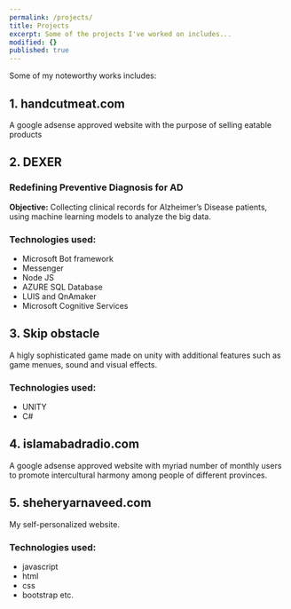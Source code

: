 ```yaml
---
permalink: /projects/
title: Projects
excerpt: Some of the projects I've worked on includes...
modified: {}
published: true
---
```

Some of my noteworthy works includes:

## 1. handcutmeat.com
A google adsense approved website with the purpose of selling eatable products


## 2. DEXER
### Redefining Preventive Diagnosis for AD
**Objective:** Collecting clinical records for Alzheimer’s Disease patients, using machine learning models to analyze the big data.
### Technologies used:
- Microsoft Bot framework
- Messenger
- Node JS
- AZURE SQL Database
- LUIS and QnAmaker
- Microsoft Cognitive Services


## 3. Skip obstacle
A higly sophisticated game made on unity with additional features such as game menues, sound and visual effects.
### Technologies used:
- UNITY
- C#


## 4. islamabadradio.com
A google adsense approved website with myriad number of monthly users to promote intercultural harmony among people of different provinces.


## 5. sheheryarnaveed.com
My self-personalized website.
### Technologies used:
- javascript
- html
- css
- bootstrap 
  etc.




